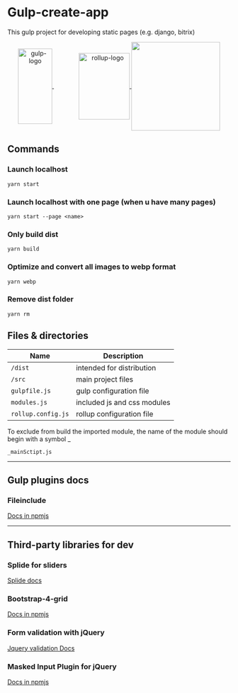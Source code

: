 # Gulp-create-app

This gulp project for developing static pages (e.g. django, bitrix)
<p align="center">
<a href="https://github.com/gulpjs/gulp" target="_blank" rel="noopener noreferrer">
<img width="77" height="170" src='https://raw.githubusercontent.com/gulpjs/artwork/master/gulp-2x.png' alt='gulp-logo' align="center">
</a>
<a href="https://github.com/rollup/rollup" target="_blank" rel="noopener noreferrer" style="margin-left: 4em">
<img width="115" height="150" src='https://camo.githubusercontent.com/50e43473527a57747fb7cd9b0061355205ac9a2763207a78d9812ceef1da52c0/68747470733a2f2f726f6c6c75706a732e6f72672f6c6f676f2e737667' alt='rollup-logo' align="center">
</a>
<a href="https://pugjs.org"><img src="https://cdn.rawgit.com/pugjs/pug-logo/eec436cee8fd9d1726d7839cbe99d1f694692c0c/SVG/pug-final-logo-_-colour-128.svg" height="200" align="center"></a>
</p>


## Commands

### Launch localhost
```
yarn start
``` 
### Launch localhost with one page (when u have many pages)
```
yarn start --page <name>
``` 
### Only build dist
```
yarn build
```  
### Optimize and convert all images to webp format
```
yarn webp
```
### Remove dist folder
```
yarn rm
``` 

## Files & directories

| Name                |  Description                                  |
|----------------------|--------------------------------------------|
| `/dist`          | intended for distribution           |
| `/src`    | main project files                                 |
| `gulpfile.js`    | gulp configuration file                                 |
| `modules.js`    | included js and css modules                                 |
| `rollup.config.js`    | rollup configuration file                                 |

To exclude from build the imported module, the name of the module should begin with a symbol _
```
_mainSctipt.js
```
---
## Gulp plugins docs
### Fileinclude
[Docs in npmjs](https://www.npmjs.com/package/gulp-file-include)

---
## Third-party libraries for dev
### Splide for sliders
[Splide docs](https://splidejs.com) 
### Bootstrap-4-grid
[Docs in npmjs](https://www.npmjs.com/package/bootstrap-4-grid) 
### Form validation with jQuery
[Jquery validation Docs](https://jqueryvalidation.org/documentation) 
### Masked Input Plugin for jQuery
[Docs in npmjs](https://www.npmjs.com/package/jquery.maskedinput) 
